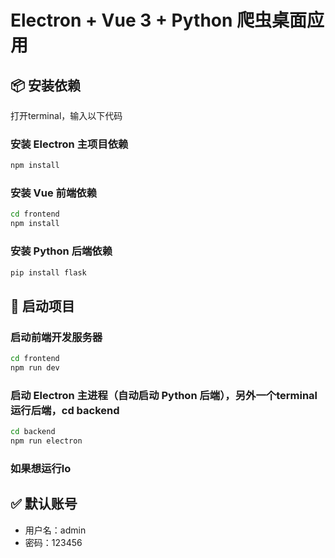 # Electron + Vue 3 + Python 爬虫桌面应用

## 📦 安装依赖
打开terminal，输入以下代码
### 安装 Electron 主项目依赖
```bash
npm install
```

### 安装 Vue 前端依赖
```bash
cd frontend
npm install
```

### 安装 Python 后端依赖
```bash
pip install flask
```

## 🚀 启动项目

### 启动前端开发服务器
```bash
cd frontend
npm run dev
```

### 启动 Electron 主进程（自动启动 Python 后端），另外一个terminal运行后端，cd backend
```bash
cd backend
npm run electron
```
### 如果想运行lo

## ✅ 默认账号
- 用户名：admin
- 密码：123456